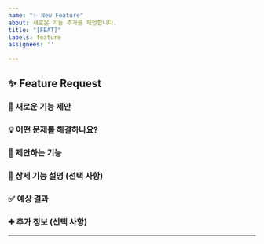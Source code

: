 ```yaml
---
name: "✨ New Feature"
about: 새로운 기능 추가를 제안합니다.
title: "[FEAT]"
labels: feature
assignees: ''

---
```


## ✨ Feature Request

### 🚀 새로운 기능 제안

<!---
이슈를 제출하기 전에, 이미 이 기능이 제안되었거나
구현되었는지 이슈 목록을 확인해주세요. 
--->



### 💡 어떤 문제를 해결하나요?

<!---
어떤 문제를 해결하고자 하는 새로운 기능인지 명확하게 설명해주세요. 현재 시스템의 어떤 부분이 불편하거나 개선될 필요가 있나요?

예시: 현재 사용자들은 비밀번호를 재설정하기 위해 관리자에게 직접 연락해야 합니다. 이는 번거롭고 시간이 많이 소요됩니다.*
--->



### 🎯 제안하는 기능

<!---
이 기능이 어떻게 동작해야 하는지, 그리고 이 기능이 현재 문제를 어떻게 해결할 수 있는지 상세하게 설명해주세요. 사용자 관점에서 기능을 설명하는 것이 좋습니다.

예시: '비밀번호 찾기' 기능을 추가하여 사용자가 등록된 이메일을 통해 비밀번호 재설정 링크를 받을 수 있도록 합니다. 이메일 인증을 통해 보안을 강화하고, 사용자가 직접 비밀번호를 재설정할 수 있게 함으로써 관리자의 개입 없이 문제를 해결할 수 있습니다.
--->


### 📝 상세 기능 설명 (선택 사항)

<!---필요하다면, 아래에 상세한 기능 설명을 추가해주세요.--->

<!---
* **UI/UX 변경 사항:** 이 기능이 추가될 경우 사용자 인터페이스에 어떤 변화가 생기나요? (예: 새로운 버튼, 페이지 추가 등)
    * **기술적인 고려사항:** 이 기능을 구현하기 위해 어떤 기술적인 접근이 필요할까요? (예: 새로운 API 엔드포인트, 데이터베이스 스키마 변경 등)
    * **대안:** 이 문제를 해결하기 위한 다른 방법은 없을까요? 있다면 그 방법들은 어떤 단점이 있나요?
--->



### ✅ 예상 결과

<!---
이 기능이 성공적으로 구현되었을 때 어떤 이점을 기대하나요?

*예시: 사용자가 언제든 편리하게 비밀번호를 재설정할 수 있게 되어 사용자 만족도가 향상되고, 관리자의 업무 부담이 줄어듭니다.*
--->


### ➕ 추가 정보 (선택 사항)

<!---참고할 만한 스크린샷, 링크, 또는 기타 정보가 있다면 여기에 추가해주세요.--->

---

<!--- 필요 시 담당자 및 기한을 명시해주세요. --->

<!---
* 담당자: @{YOUR_GITHUB_USERNAME}
* 기한: 2025.10.10
--->
